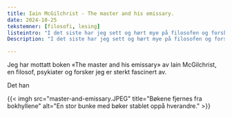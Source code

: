 ```yaml
---
title: Iain McGilchrist - The master and his emissary.
date: 2024-10-25
tekstemner: [filosofi, lesing]
listeintro: "I det siste har jeg sett og hørt mye på filosofen og forskeren Iain McGilchrist, og han fascinerer meg enormt. Jeg gleder meg til å lese boken hans «The master and his emissary»."
Description: "I det siste har jeg sett og hørt mye på filosofen og forskeren Iain McGilchrist, og han fascinerer meg enormt. Jeg gleder meg til å lese boken hans «The master and his emissary»."

---
```

Jeg har mottatt boken «The master and his emissary» av Iain McGilchrist, en filosof, psykiater og forsker jeg er sterkt fascinert av.

Det han

{{< imgh src="master-and-emissary.JPEG" title="Bøkene fjernes fra bokhyllene" alt="En stor bunke med bøker stablet oppå hverandre." >}}


